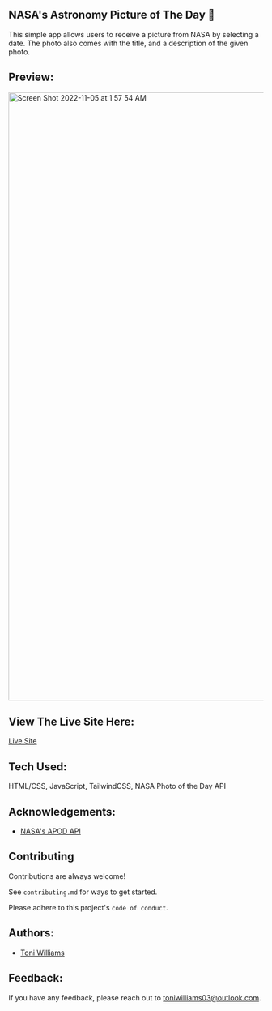 
##  NASA's Astronomy Picture of The Day 🚀
This simple app allows users to receive a picture from NASA by selecting a date. The photo also comes with the title, and a description of the given photo.


## Preview:
<img width="1200" alt="Screen Shot 2022-11-05 at 1 57 54 AM" src="https://user-images.githubusercontent.com/100317017/200104931-2b389eb6-26e2-485e-831f-194ce568d707.png">




## View The Live Site Here:
[Live Site](https://nasas-astronomy-picture-of-the-day.netlify.app/)

## Tech Used:
HTML/CSS, JavaScript, TailwindCSS, NASA Photo of the Day API

## Acknowledgements:
- [NASA's APOD API](https://api.nasa.gov/)

## Contributing

Contributions are always welcome!

See `contributing.md` for ways to get started.

Please adhere to this project's `code of conduct`.

## Authors:

- [Toni Williams](https://www.github.com/toniwilliams1)

## Feedback:

If you have any feedback, please reach out to toniwilliams03@outlook.com.
